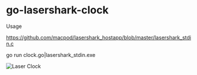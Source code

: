 # go-lasershark-clock
Usage

https://github.com/macpod/lasershark_hostapp/blob/master/lasershark_stdin.c

go run clock.go|lasershark_stdin.exe

![Laser Clock](https://github.com/zugarekd/go-lasershark-clock/blob/main/clock-image.jpg?raw=true)
            